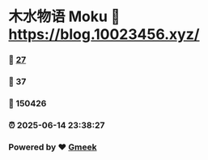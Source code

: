 # 木水物语 Moku :link: https://blog.10023456.xyz/ 
### :page_facing_up: [27](https://blog.10023456.xyz//tag.html) 
### :speech_balloon: 37 
### :hibiscus: 150426 
### :alarm_clock: 2025-06-14 23:38:27 
### Powered by :heart: [Gmeek](https://github.com/Meekdai/Gmeek)
